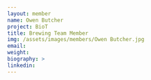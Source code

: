 ```yaml
---
layout: member
name: Owen Butcher
project: BioT
title: Brewing Team Member
img: /assets/images/members/Owen Butcher.jpg
email:
weight: 
biography: >
linkedin:
---
```

